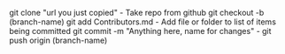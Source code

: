 git clone "url you just copied" - Take repo from github
git checkout -b (branch-name)
git add Contributors.md - Add file or folder to list of items being committed
git commit -m "Anything here, name for changes" - 
git push origin (branch-name)